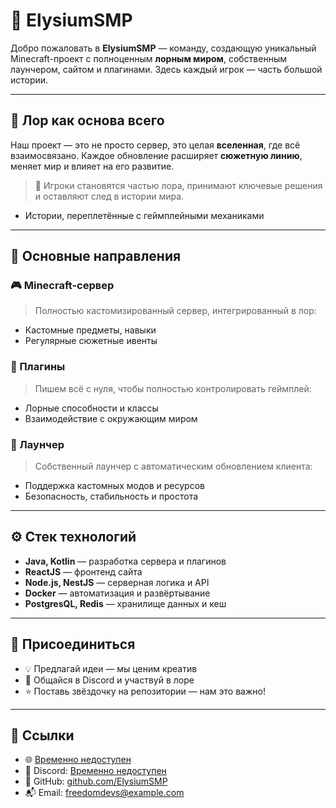 # 🌌 ElysiumSMP

Добро пожаловать в **ElysiumSMP** — команду, создающую уникальный Minecraft-проект с полноценным **лорным миром**, собственным лаунчером, сайтом и плагинами. Здесь каждый игрок — часть большой истории.

---

## 📖 Лор как основа всего

Наш проект — это не просто сервер, это целая **вселенная**, где всё взаимосвязано.
Каждое обновление расширяет **сюжетную линию**, меняет мир и влияет на его развитие.

> 💬 Игроки становятся частью лора, принимают ключевые решения и оставляют след в истории мира.
- Истории, переплетённые с геймплейными механиками

---

## 🔮 Основные направления

### 🎮 Minecraft-сервер
> Полностью кастомизированный сервер, интегрированный в лор:

- Кастомные предметы, навыки
- Регулярные сюжетные ивенты

### 🧩 Плагины
> Пишем всё с нуля, чтобы полностью контролировать геймплей:

- Лорные способности и классы
- Взаимодействие с окружающим миром


### 🚀 Лаунчер
> Собственный лаунчер с автоматическим обновлением клиента:

- Поддержка кастомных модов и ресурсов
- Безопасность, стабильность и простота

---

## ⚙️ Стек технологий

- **Java, Kotlin** — разработка сервера и плагинов
- **ReactJS** — фронтенд сайта
- **Node.js, NestJS** — серверная логика и API
- **Docker** — автоматизация и развёртывание
- **PostgresQL, Redis** — хранилище данных и кеш

---

## 🤝 Присоединиться

- 💡 Предлагай идеи — мы ценим креатив
- 💬 Общайся в Discord и участвуй в лоре
- ⭐ Поставь звёздочку на репозитории — нам это важно!

---

## 🔗 Ссылки

- 🌐 [Временно недоступен]()
- 💬 Discord: [Временно недоступен]()
- 🧠 GitHub: [github.com/ElysiumSMP](https://github.com/FreedomDevs)
- 📬 Email: freedomdevs@example.com


